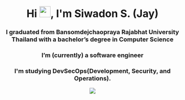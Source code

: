 <h1 align="center">Hi <img src="https://raw.githubusercontent.com/MartinHeinz/MartinHeinz/master/wave.gif" width="30px">, I'm Siwadon S. (Jay)</h1>
<h3 align="center">I graduated from Bansomdejchaopraya Rajabhat University Thailand with a bachelor’s degree in Computer Science</h3>
<h3 align="center">I’m (currently) a software engineer</h3>
<h3 align="center">I'm studying DevSecOps(Development, Security, and Operations).</h3>
<p align="center"> <img src="https://komarev.com/ghpvc/?username=JasterSS&color=lightgrey&style=plastic&label=PROFILE+VIEWS"/> </p>
